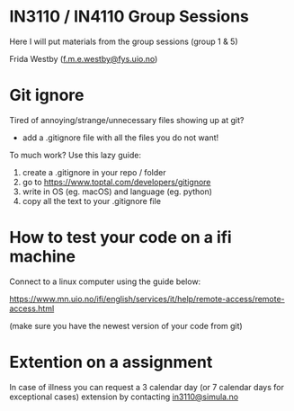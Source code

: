 # IN3110 / IN4110 Group Sessions

Here I will put materials from the group sessions (group 1 &amp; 5)



Frida Westby (f.m.e.westby@fys.uio.no)



# Git ignore
Tired of annoying/strange/unnecessary files showing up at git? 
- add a .gitignore file with all the files you do not want!


To much work? Use this lazy guide:

1. create a .gitignore in your repo / folder
2. go to https://www.toptal.com/developers/gitignore
3. write in OS (eg. macOS) and language (eg. python)
4. copy all the text to your .gitignore file


# How to test your code on a ifi machine

Connect to a linux computer using the guide below: 

https://www.mn.uio.no/ifi/english/services/it/help/remote-access/remote-access.html

(make sure you have the newest version of your code from git)

# Extention on a assignment

In case of illness you can request a 3 calendar day (or 7 calendar days for exceptional cases) extension by contacting in3110@simula.no